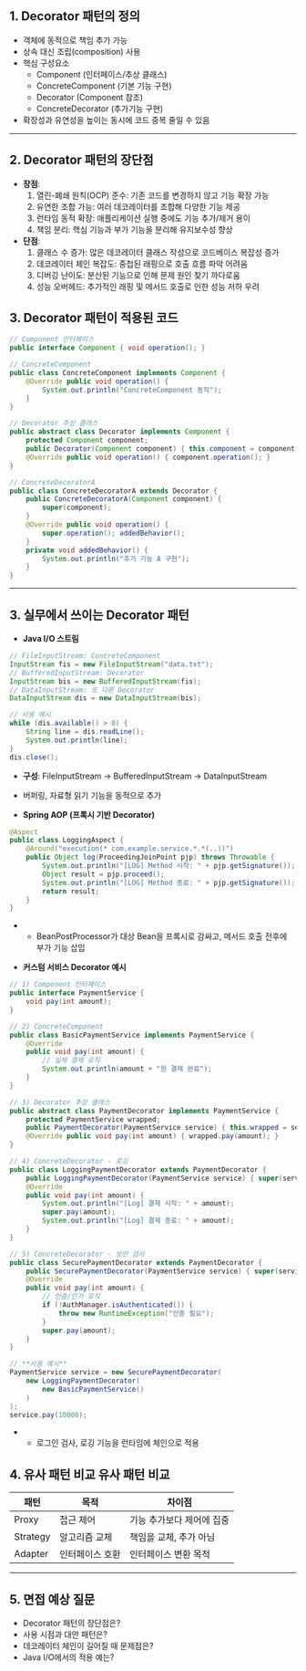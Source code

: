 ## **1. Decorator 패턴의 정의**

- 객체에 동적으로 책임 추가 가능
- 상속 대신 조립(composition) 사용
- 핵심 구성요소
    - Component (인터페이스/추상 클래스)
    - ConcreteComponent (기본 기능 구현)
    - Decorator (Component 참조)
    - ConcreteDecorator (추가기능 구현)
- 확장성과 유연성을 높이는 동시에 코드 중복 줄일 수 있음

---

## **2. Decorator 패턴의 장단점**

- **장점**:
    1. 열린-폐쇄 원칙(OCP) 준수: 기존 코드를 변경하지 않고 기능 확장 가능
    2. 유연한 조합 가능: 여러 데코레이터를 조합해 다양한 기능 제공
    3. 런타임 동적 확장: 애플리케이션 실행 중에도 기능 추가/제거 용이
    4. 책임 분리: 핵심 기능과 부가 기능을 분리해 유지보수성 향상
- **단점**:
    1. 클래스 수 증가: 많은 데코레이터 클래스 작성으로 코드베이스 복잡성 증가
    2. 데코레이터 체인 복잡도: 중첩된 래핑으로 호출 흐름 파악 어려움
    3. 디버깅 난이도: 분산된 기능으로 인해 문제 원인 찾기 까다로움
    4. 성능 오버헤드: 추가적인 래핑 및 메서드 호출로 인한 성능 저하 우려

## **3. Decorator 패턴이 적용된 코드**

```java
// Component 인터페이스
public interface Component { void operation(); }

// ConcreteComponent
public class ConcreteComponent implements Component {
    @Override public void operation() {
        System.out.println("ConcreteComponent 동작");
    }
}

// Decorator 추상 클래스
public abstract class Decorator implements Component {
    protected Component component;
    public Decorator(Component component) { this.component = component; }
    @Override public void operation() { component.operation(); }
}

// ConcreteDecoratorA
public class ConcreteDecoratorA extends Decorator {
    public ConcreteDecoratorA(Component component) {
        super(component);
    }
    @Override public void operation() {
        super.operation(); addedBehavior();
    }
    private void addedBehavior() {
        System.out.println("추가 기능 A 구현");
    }
}
```

---

## **3. 실무에서 쓰이는 Decorator 패턴**

- **Java I/O 스트림**

```java
// FileInputStream: ConcreteComponent
InputStream fis = new FileInputStream("data.txt");
// BufferedInputStream: Decorator
InputStream bis = new BufferedInputStream(fis);
// DataInputStream: 또 다른 Decorator
DataInputStream dis = new DataInputStream(bis);

// 사용 예시
while (dis.available() > 0) {
    String line = dis.readLine();
    System.out.println(line);
}
dis.close();
```

- **구성**: FileInputStream → BufferedInputStream → DataInputStream
- 버퍼링, 자료형 읽기 기능을 동적으로 추가

- **Spring AOP (프록시 기반 Decorator)**

```java
@Aspect
public class LoggingAspect {
    @Around("execution(* com.example.service.*.*(..))")
    public Object log(ProceedingJoinPoint pjp) throws Throwable {
        System.out.println("[LOG] Method 시작: " + pjp.getSignature());
        Object result = pjp.proceed();
        System.out.println("[LOG] Method 종료: " + pjp.getSignature());
        return result;
    }
}
```

-
    - BeanPostProcessor가 대상 Bean을 프록시로 감싸고, 메서드 호출 전후에 부가 기능 삽입

- **커스텀 서비스 Decorator 예시**

```java
// 1) Component 인터페이스
public interface PaymentService {
    void pay(int amount);
}

// 2) ConcreteComponent
public class BasicPaymentService implements PaymentService {
    @Override
    public void pay(int amount) {
        // 실제 결제 로직
        System.out.println(amount + "원 결제 완료");
    }
}

// 3) Decorator 추상 클래스
public abstract class PaymentDecorator implements PaymentService {
    protected PaymentService wrapped;
    public PaymentDecorator(PaymentService service) { this.wrapped = service; }
    @Override public void pay(int amount) { wrapped.pay(amount); }
}

// 4) ConcreteDecorator - 로깅
public class LoggingPaymentDecorator extends PaymentDecorator {
    public LoggingPaymentDecorator(PaymentService service) { super(service); }
    @Override
    public void pay(int amount) {
        System.out.println("[Log] 결제 시작: " + amount);
        super.pay(amount);
        System.out.println("[Log] 결제 종료: " + amount);
    }
}

// 5) ConcreteDecorator - 보안 검사
public class SecurePaymentDecorator extends PaymentDecorator {
    public SecurePaymentDecorator(PaymentService service) { super(service); }
    @Override
    public void pay(int amount) {
        // 인증/인가 로직
        if (!AuthManager.isAuthenticated()) {
            throw new RuntimeException("인증 필요");
        }
        super.pay(amount);
    }
}

// **사용 예시**
PaymentService service = new SecurePaymentDecorator(
    new LoggingPaymentDecorator(
        new BasicPaymentService()
    )
);
service.pay(10000);
```

-
    - 로그인 검사, 로깅 기능을 런타임에 체인으로 적용

## **4. 유사 패턴 비교 유사 패턴 비교**

| **패턴** | **목적** | **차이점** |
| --- | --- | --- |
| Proxy | 접근 제어 | 기능 추가보다 제어에 집중 |
| Strategy | 알고리즘 교체 | 책임을 교체, 추가 아님 |
| Adapter | 인터페이스 호환 | 인터페이스 변환 목적 |

---

## **5. 면접 예상 질문**

- Decorator 패턴의 장단점은?
- 사용 시점과 대안 패턴은?
- 데코레이터 체인이 길어질 때 문제점은?
- Java I/O에서의 적용 예는?

